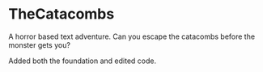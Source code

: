 # TheCatacombs
A horror based text adventure. Can you escape the catacombs before the monster gets you?

Added both the foundation and edited code.
